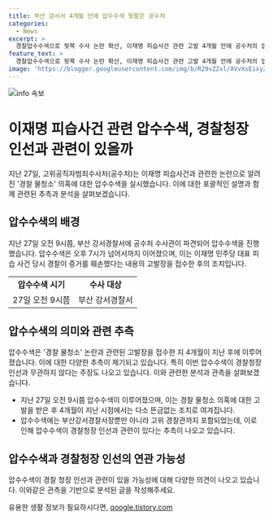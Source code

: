 ```yaml
---
title: 부산 강서서 4개월 만에 압수수색 뒷말은 공수처
categories:
  - News
excerpt: >
  경찰압수수색으로 뒷북 수사 논란 확산, 이재명 피습사건 관련 고발 4개월 만에 공수처의 압수수색이 이뤄졌는데도 경찰청장은 제외됐다. 압수수색 당일 대규모 차관급 내정 발표로 현장 훼손 의혹과 관련해 경찰 청장과의 관련성이 쏠리고 있는 가운데, 공수처의 압수수색은 지나치게 지연됐다는 지적과 함께 경찰 인사에 영향을 미칠 가능성이 크다는 추측이 나오고 있다. 의혹과 관련된 인선 이례적으로 제외된 경찰청장의 현직 임기가 끝나는 8월까지 조직의 동요가 계속될 전망이다.
feature_text: >
  경찰압수수색으로 뒷북 수사 논란 확산, 이재명 피습사건 관련 고발 4개월 만에 공수처의 압수수색이 이뤄졌는데도 경찰청장은 제외됐다. 압수수색 당일 대규모 차관급 내정 발표로 현장 훼손 의혹과 관련해 경찰 청장과의 관련성이 쏠리고 있는 가운데, 공수처의 압수수색은 지나치게 지연됐다는 지적과 함께 경찰 인사에 영향을 미칠 가능성이 크다는 추측이 나오고 있다. 의혹과 관련된 인선 이례적으로 제외된 경찰청장의 현직 임기가 끝나는 8월까지 조직의 동요가 계속될 전망이다.
image: 'https://blogger.googleusercontent.com/img/b/R29vZ2xl/AVvXsEixyZcFfHzMRdzZMjFBmAUKJYCLCGyLL1o632UiGVXcaFdKo_bkvkuCioo0uUKlGfBVcT3P84aROyZIXSBEx3Aw5nCQ3pTgDom1WDC4m8eifvWiAmWEEVb4x6G_l8C0QH225ldMjyaFvpxGEBGNO37VmDTDMHGhJPq73UglMfDca1-0aw/s1600/blogspot.png'
---
```


<p><img src="https://blogger.googleusercontent.com/img/b/R29vZ2xl/AVvXsEixyZcFfHzMRdzZMjFBmAUKJYCLCGyLL1o632UiGVXcaFdKo_bkvkuCioo0uUKlGfBVcT3P84aROyZIXSBEx3Aw5nCQ3pTgDom1WDC4m8eifvWiAmWEEVb4x6G_l8C0QH225ldMjyaFvpxGEBGNO37VmDTDMHGhJPq73UglMfDca1-0aw/s1600/blogspot.png" alt="info 속보" /></p>

<h1>이재명 피습사건 관련 압수수색, 경찰청장 인선과 관련이 있을까</h1>

<p data-ke-size="size16"> 지난 27일, 고위공직자범죄수사처(공수처)는 이재명 피습사건과 관련한 논란으로 알려진 '경찰 물청소' 의혹에 대한 압수수색을 실시했습니다. 이에 대한 포괄적인 설명과 함께 관련된 추측과 분석을 살펴보겠습니다.</p>

<h2 data-ke-size="size26">압수수색의 배경</h2>

<p data-ke-size="size16">지난 27일 오전 9시쯤, 부산 강서경찰서에 공수처 수사관이 파견되어 압수수색을 진행했습니다. 압수수색은 오후 7시가 넘어서까지 이어졌으며, 이는 이재명 민주당 대표 피습 사건 당시 경찰이 증거를 훼손했다는 내용의 고발장을 접수한 후의 조치입니다.</p>

<table>
    <tr>
        <td style="text-align: center; height: 17px;"><b>압수수색 시기</b></td>
        <td style="text-align: center; height: 17px;"><b>수사 대상</b></td>
    </tr>
    <tr>
        <td style="text-align: center;">27일 오전 9시쯤</td>
        <td style="text-align: center;">부산 강서경찰서</td>
    </tr>
</table>

<h2 data-ke-size="size26">압수수색의 의미와 관련 추측</h2>

<p data-ke-size="size16">압수수색은 '경찰 물청소' 논란과 관련된 고발장을 접수한 지 4개월이 지난 후에 이루어졌습니다. 이에 대한 다양한 추측이 제기되고 있습니다. 특히 이번 압수수색이 경찰청장 인선과 무관하지 않다는 주장도 나오고 있습니다. 이와 관련한 분석과 관측을 살펴보겠습니다.</p>

<ul>
    <li>지난 27일 오전 9시쯤 압수수색이 이루어졌으며, 이는 경찰 물청소 의혹에 대한 고발을 받은 후 4개월이 지난 시점에서는 다소 뜬금없는 조치로 여겨집니다.</li>
    <li>압수수색에는 부산강서경찰서장뿐만 아니라 고위 경찰관까지 포함되었는데, 이로 인해 압수수색이 경찰청장 인선과 관련이 있다는 추측이 나오고 있습니다.</li>
</ul>

<h2 data-ke-size="size26">압수수색과 경찰청장 인선의 연관 가능성</h2>

<p data-ke-size="size16">압수수색이 경찰 청장 인선과 관련이 있을 가능성에 대해 다양한 의견이 나오고 있습니다. 이와같은 관측을 기반으로 분석된 글을 작성해주세요. </p>
유용한 생활 정보가 필요하시다면, <a href="https://qoogle.tistory.com" rel="dofollow">qoogle.tistory.com</a>


